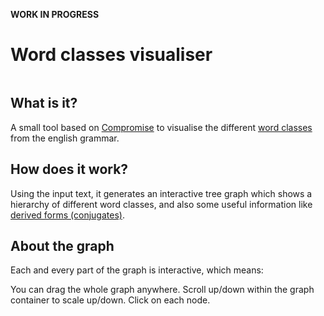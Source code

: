 **WORK IN PROGRESS**

# Word classes visualiser

<p align="center">
<img src="https://firebasestorage.googleapis.com/v0/b/photos-a2ca0.appspot.com/o/v.gif?alt=media&token=b7b5671c-7806-4c80-8560-c933f0059f69" alt="" />
</p>

## What is it?

A small tool based on [Compromise](https://github.com/spencermountain/compromise) to visualise the different [word classes](https://dictionary.cambridge.org/grammar/british-grammar/word-classes-and-phrase-classes) from the english grammar.

## How does it work?

Using the input text, it generates an interactive tree graph which shows a hierarchy of different word classes, and also some useful information like [derived forms (conjugates)](https://en.wikipedia.org/wiki/Grammatical_conjugation).

## About the graph

Each and every part of the graph is interactive, which means:

You can drag the whole graph anywhere.
Scroll up/down within the graph container to scale up/down.
Click on each node.

